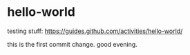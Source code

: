 # hello-world
testing stuff: 
https://guides.github.com/activities/hello-world/

this is the first commit change. good evening.
